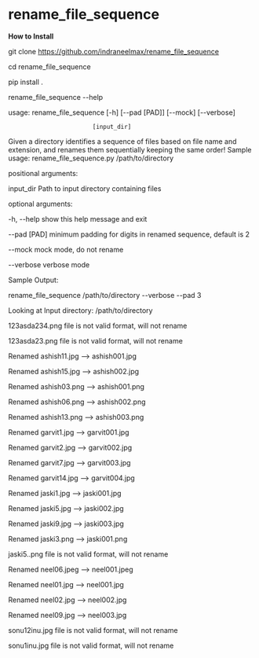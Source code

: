 # rename_file_sequence

**How to Install**

git clone https://github.com/indraneelmax/rename_file_sequence

cd rename_file_sequence

pip install .

rename_file_sequence --help


usage: rename_file_sequence [-h] [--pad [PAD]] [--mock] [--verbose]

                            [input_dir]

Given a directory identifies a sequence of files based on file name and
extension, and renames them sequentially keeping the same order! Sample usage:
rename_file_sequence.py /path/to/directory


positional arguments:


  input_dir    Path to input directory containing files


optional arguments:

  -h, --help   show this help message and exit
  
  
  --pad [PAD]  minimum padding for digits in renamed sequence, default is 2
  
  
  --mock       mock mode, do not rename
  
  
  --verbose    verbose mode


Sample Output:


rename_file_sequence /path/to/directory --verbose --pad 3

Looking at Input directory: /path/to/directory

123asda234.png file is not valid format, will not rename

123asda23.png file is not valid format, will not rename

Renamed ashish11.jpg  -->  ashish001.jpg

Renamed ashish15.jpg  -->  ashish002.jpg

Renamed ashish03.png  -->  ashish001.png

Renamed ashish06.png  -->  ashish002.png

Renamed ashish13.png  -->  ashish003.png

Renamed garvit1.jpg  -->  garvit001.jpg

Renamed garvit2.jpg  -->  garvit002.jpg

Renamed garvit7.jpg  -->  garvit003.jpg

Renamed garvit14.jpg  -->  garvit004.jpg

Renamed jaski1.jpg  -->  jaski001.jpg

Renamed jaski5.jpg  -->  jaski002.jpg

Renamed jaski9.jpg  -->  jaski003.jpg

Renamed jaski3.png  -->  jaski001.png

jaski5..png file is not valid format, will not rename

Renamed neel06.jpeg  -->  neel001.jpeg

Renamed neel01.jpg  -->  neel001.jpg

Renamed neel02.jpg  -->  neel002.jpg

Renamed neel09.jpg  -->  neel003.jpg

sonu12inu.jpg file is not valid format, will not rename

sonu1inu.jpg file is not valid format, will not rename

